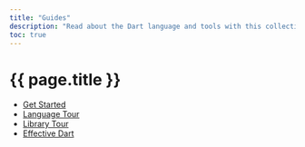 ```yaml
---
title: "Guides"
description: "Read about the Dart language and tools with this collection of guides."
toc: true
---
```


# {{ page.title }}

* [Get Started](/guides/get-started)
* [Language Tour](/guides/language-tour)
* [Library Tour](/guides/library-tour)
* [Effective Dart](/guides/effective-dart/)
